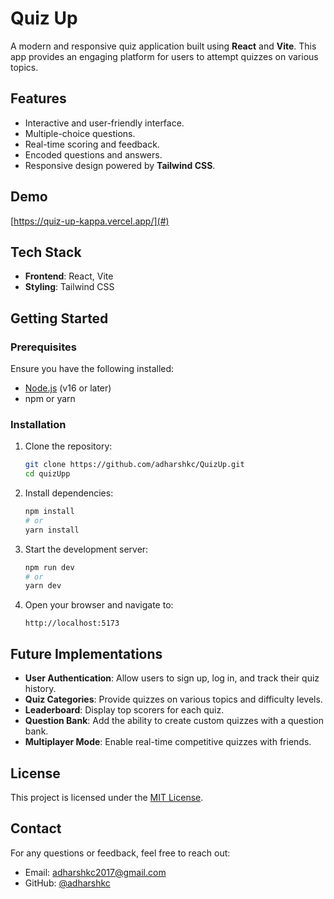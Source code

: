 # Quiz Up

A modern and responsive quiz application built using **React** and **Vite**. This app provides an engaging platform for users to attempt quizzes on various topics.


## Features

- Interactive and user-friendly interface.
- Multiple-choice questions.
- Real-time scoring and feedback.
- Encoded questions and answers.
- Responsive design powered by **Tailwind CSS**.

## Demo

[https://quiz-up-kappa.vercel.app/](#) 

## Tech Stack

- **Frontend**: React, Vite
- **Styling**: Tailwind CSS

## Getting Started

### Prerequisites

Ensure you have the following installed:

- [Node.js](https://nodejs.org/) (v16 or later)
- npm or yarn

### Installation

1. Clone the repository:
   ```bash
   git clone https://github.com/adharshkc/QuizUp.git
   cd quizUpp
   ```

2. Install dependencies:
   ```bash
   npm install
   # or
   yarn install
   ```

3. Start the development server:
   ```bash
   npm run dev
   # or
   yarn dev
   ```

4. Open your browser and navigate to:
   ```
   http://localhost:5173
   ```



## Future Implementations

- **User Authentication**: Allow users to sign up, log in, and track their quiz history.
- **Quiz Categories**: Provide quizzes on various topics and difficulty levels.
- **Leaderboard**: Display top scorers for each quiz.
- **Question Bank**: Add the ability to create custom quizzes with a question bank.
- **Multiplayer Mode**: Enable real-time competitive quizzes with friends.



## License

This project is licensed under the [MIT License](LICENSE).

## Contact

For any questions or feedback, feel free to reach out:

- Email: adharshkc2017@gmail.com
- GitHub: [@adharshkc](https://github.com/adharshkc)